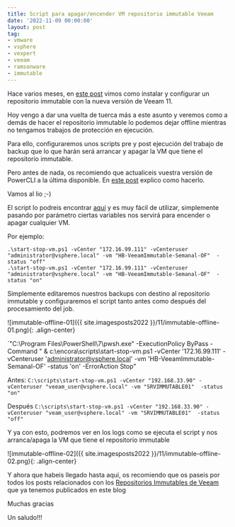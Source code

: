 ```yaml
---
title: Script para apagar/encender VM repositorio immutable Veeam
date: '2022-11-09 00:00:00'
layout: post
tag:
- vmware
- vsphere
- vexpert
- veeam
- ramsonware
- immutable
---
```


Hace varios meses, en [este post](https://miquelmariano.github.io/2022/04/05/veeam11-immutable-repository-hardening/) vimos como instalar y configurar un repositorio immutable con la nueva versión de Veeam 11.

Hoy vengo a dar una vuelta de tuerca más a este asunto y veremos como a demás de hacer el repositorio immutable lo podemos dejar offline mientras no tengamos trabajos de protección en ejecución.

Para ello, configuraremos unos scripts pre y post ejecución del trabajo de backup que lo que harán será arrancar y apagar la VM que tiene el repositorio immutable.

Pero antes de nada, os recomiendo que actualiceis vuestra versión de PowerCLI a la última disponible. En [este post](https://miquelmariano.github.io/2019/01/09/instalar-powerCLI-10-windows/) explico como hacerlo.

Vamos al lio ;-)

El script lo podreis encontrar [aquí](https://raw.githubusercontent.com/miquelMariano/vSphere-PowerCLI/master/start-stop-vm/start-stop-vm.ps1) y es muy fácil de utilizar, simplemente pasando por parámetro ciertas variables nos servirá para encender o apagar cualquier VM.

Por ejemplo:
```
.\start-stop-vm.ps1 -vCenter "172.16.99.111" -vCenteruser "administrator@vsphere.local" -vm "HB-VeeamImmutable-Semanal-OF"  -status "off"
.\start-stop-vm.ps1 -vCenter "172.16.99.111" -vCenteruser "administrator@vsphere.local" -vm "HB-VeeamImmutable-Semanal-OF"  -status "on"
```


Simplemente editaremos nuestros backups con destino al repositorio immutable y configuraremos el script tanto antes como después del procesamiento del job.

![immutable-offline-01]({{ site.imagesposts2022 }}/11/immutable-offline-01.png){: .align-center}

`"C:\Program Files\PowerShell\7\pwsh.exe" -ExecutionPolicy ByPass -Command " & c:\encora\scripts\start-stop-vm.ps1 -vCenter '172.16.99.111' -vCenteruser 'administrator@vsphere.local' -vm 'HB-VeeamImmutable-Semanal-OF'  -status 'on' -ErrorAction Stop"

Antes:
`C:\scripts\start-stop-vm.ps1 -vCenter "192.168.33.90" -vCenteruser "veeam_user@vsphere.local" -vm "SRVIMMUTABLE01"  -status "on"`

Después
`C:\scripts\start-stop-vm.ps1 -vCenter "192.168.33.90" -vCenteruser "veam_user@vsphere.local" -vm "SRVIMMUTABLE01"  -status "off"`

Y ya con esto, podremos ver en los logs como se ejecuta el script y nos arranca/apaga la VM que tiene el repositorio immutable

![immutable-offline-02]({{ site.imagesposts2022 }}/11/immutable-offline-02.png){: .align-center}

Y ahora que habeis llegado hasta aquí, os recomiendo que os paseis por todos los posts relacionados con los [Repositorios Immutables de Veeam](https://miquelmariano.github.io/tag/#/immutable) que ya tenemos publicados en este blog

Muchas gracias

Un saludo!!!